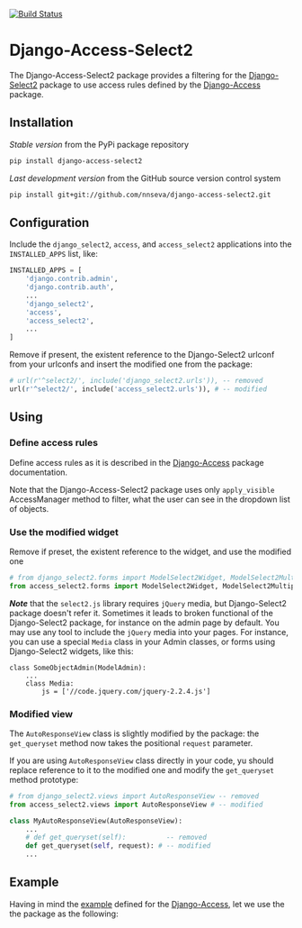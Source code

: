 [![Build Status](https://travis-ci.org/nnseva/django-access-select2.svg?branch=master)](https://travis-ci.org/nnseva/django-access-select2)

# Django-Access-Select2

The Django-Access-Select2 package provides a filtering for the [Django-Select2](http://django-select2.readthedocs.io/en/latest/) package to use access rules defined by the [Django-Access](https://github.com/nnseva/django-access) package.

## Installation

*Stable version* from the PyPi package repository
```bash
pip install django-access-select2
```

*Last development version* from the GitHub source version control system
```bash
pip install git+git://github.com/nnseva/django-access-select2.git
```

## Configuration

Include the `django_select2`, `access`, and `access_select2` applications into the `INSTALLED_APPS` list, like:

```python
INSTALLED_APPS = [
    'django.contrib.admin',
    'django.contrib.auth',
    ...
    'django_select2',
    'access',
    'access_select2',
    ...
]
```

Remove if present, the existent reference to the Django-Select2 urlconf from your urlconfs and insert the modified one from the package:

```python
# url(r'^select2/', include('django_select2.urls')), -- removed
url(r'^select2/', include('access_select2.urls')), # -- modified
```


## Using

### Define access rules

Define access rules as it is described in the [Django-Access](https://github.com/nnseva/django-access) package documentation.

Note that the Django-Access-Select2 package uses only `apply_visible` AccessManager method to filter, what the user can see  in the dropdown list of objects.

### Use the modified widget

Remove if preset, the existent reference to the widget, and use the modified one

```python
# from django_select2.forms import ModelSelect2Widget, ModelSelect2MultipleWidget, ModelSelect2TagWidget -- removed
from access_select2.forms import ModelSelect2Widget, ModelSelect2MultipleWidget, ModelSelect2TagWidget # -- modified
```

***Note*** that the `select2.js` library requires `jQuery` media, but Django-Select2 package doesn't refer it.
Sometimes it leads to broken functional of the Django-Select2 package, for instance on the admin page by default. You may use
any tool to include the `jQuery` media into your pages. For instance, you can use a special `Media` class in your Admin classes,
or forms using Django-Select2 widgets, like this:

```
class SomeObjectAdmin(ModelAdmin):
    ...
    class Media:
        js = ['//code.jquery.com/jquery-2.2.4.js']
```

### Modified view

The `AutoResponseView` class is slightly modified by the package: the `get_queryset` method now takes the positional `request` parameter.

If you are using `AutoResponseView` class directly in your code, yu should replace reference to it to the modified one and modify the
`get_queryset` method prototype:

```python
# from django_select2.views import AutoResponseView -- removed
from access_select2.views import AutoResponseView # -- modified

class MyAutoResponseView(AutoResponseView):
    ...
    # def get_queryset(self):          -- removed
    def get_queryset(self, request): # -- modified
    ...
```

## Example

Having in mind the [example](https://github.com/nnseva/django-access#examples) defined for the [Django-Access](https://github.com/nnseva/django-access), let
we use the the package as the following:

```python
```
